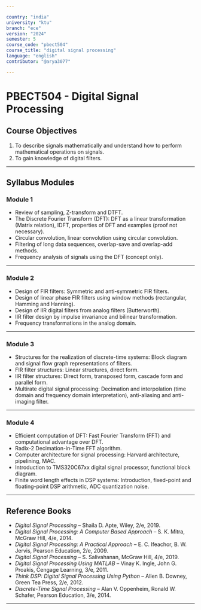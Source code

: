 ```yaml
---

country: "india"
university: "ktu"
branch: "ece"
version: "2024"
semester: 5
course_code: "pbect504"
course_title: "digital signal processing"
language: "english"
contributor: "@arya3077"

---
```


# PBECT504 - Digital Signal Processing

## Course Objectives

1. To describe signals mathematically and understand how to perform mathematical operations on signals.  
2. To gain knowledge of digital filters.  

---

## Syllabus Modules

### Module 1
- Review of sampling, Z-transform and DTFT.  
- The Discrete Fourier Transform (DFT): DFT as a linear transformation (Matrix relation), IDFT, properties of DFT and examples (proof not necessary).  
- Circular convolution, linear convolution using circular convolution.  
- Filtering of long data sequences, overlap-save and overlap-add methods.  
- Frequency analysis of signals using the DFT (concept only).  

---

### Module 2
- Design of FIR filters: Symmetric and anti-symmetric FIR filters.  
- Design of linear phase FIR filters using window methods (rectangular, Hamming and Hanning).  
- Design of IIR digital filters from analog filters (Butterworth).  
- IIR filter design by impulse invariance and bilinear transformation.  
- Frequency transformations in the analog domain.  

---

### Module 3
- Structures for the realization of discrete-time systems: Block diagram and signal flow graph representations of filters.  
- FIR filter structures: Linear structures, direct form.  
- IIR filter structures: Direct form, transposed form, cascade form and parallel form.  
- Multirate digital signal processing: Decimation and interpolation (time domain and frequency domain interpretation), anti-aliasing and anti-imaging filter.  

---

### Module 4
- Efficient computation of DFT: Fast Fourier Transform (FFT) and computational advantage over DFT.  
- Radix-2 Decimation-in-Time FFT algorithm.  
- Computer architecture for signal processing: Harvard architecture, pipelining, MAC.  
- Introduction to TMS320C67xx digital signal processor, functional block diagram.  
- Finite word length effects in DSP systems: Introduction, fixed-point and floating-point DSP arithmetic, ADC quantization noise.  

---

## Reference Books

- *Digital Signal Processing* – Shaila D. Apte, Wiley, 2/e, 2019.  
- *Digital Signal Processing: A Computer Based Approach* – S. K. Mitra, McGraw Hill, 4/e, 2014.  
- *Digital Signal Processing: A Practical Approach* – E. C. Ifeachor, B. W. Jervis, Pearson Education, 2/e, 2009.  
- *Digital Signal Processing* – S. Salivahanan, McGraw Hill, 4/e, 2019.  
- *Digital Signal Processing Using MATLAB* – Vinay K. Ingle, John G. Proakis, Cengage Learning, 3/e, 2011.  
- *Think DSP: Digital Signal Processing Using Python* – Allen B. Downey, Green Tea Press, 2/e, 2012.  
- *Discrete-Time Signal Processing* – Alan V. Oppenheim, Ronald W. Schafer, Pearson Education, 3/e, 2014.  

---

